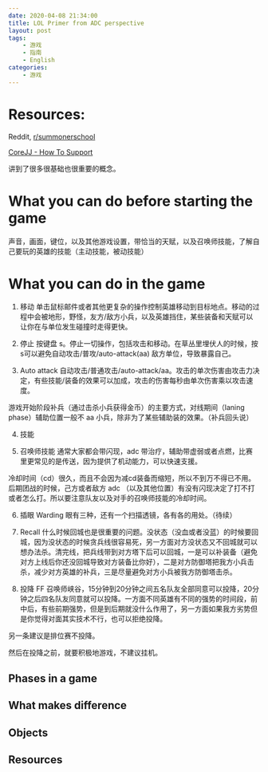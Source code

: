 ```yaml
---
date: 2020-04-08 21:34:00
title: LOL Primer from ADC perspective
layout: post
tags:
    - 游戏
    - 指南
    - English
categories:
    - 游戏
---
```


# Resources: 
Reddit, [r/summonerschool](https://www.reddit.com/r/summonerschool/)

[CoreJJ - How To Support](https://www.youtube.com/playlist?list=PLqHeK34PUFijxjNec7jdisX4aIv8oVQsg)

讲到了很多很基础也很重要的概念。

# What you can do before starting the game

声音，画面，键位，以及其他游戏设置，带恰当的天赋，以及召唤师技能，了解自己要玩的英雄的技能（主动技能，被动技能）

# What you can do in the game
1. 移动
单击鼠标邮件或者其他更复杂的操作控制英雄移动到目标地点。移动的过程中会被地形，野怪，友方/敌方小兵，以及英雄挡住，某些装备和天赋可以让你在与单位发生碰撞时走得更快。

2. 停止
按键盘 s。停止一切操作，包括攻击和移动。在草丛里埋伏人的时候，按s可以避免自动攻击/普攻/auto-attack(aa) 敌方单位，导致暴露自己。

3. Auto attack
自动攻击/普通攻击/auto-attack/aa。攻击的单次伤害由攻击力决定，有些技能/装备的效果可以加成，攻击的伤害每秒由单次伤害乘以攻击速度。

游戏开始阶段补兵（通过击杀小兵获得金币）的主要方式，对线期间（laning phase）辅助位置一般不 aa 小兵，除非为了某些辅助装的效果。（补兵回头说）

4. 技能

5. 召唤师技能
通常大家都会带闪现，adc 带治疗，辅助带虚弱或者点燃，比赛里更常见的是传送，因为提供了机动能力，可以快速支援。

冷却时间（cd）很久，而且不会因为减cd装备而缩短，所以不到万不得已不用。后期团战的时候，己方或者敌方 adc （以及其他位置）有没有闪现决定了打不打或者怎么打。所以要注意队友以及对手的召唤师技能的冷却时间。

6. 插眼 Warding
眼有三种，还有一个扫描透镜，各有各的用处。（待续）

7. Recall
什么时候回城也是很重要的问题。没状态（没血或者没蓝）的时候要回城，因为没状态的时候贪兵线很容易死，另一方面对方没状态又不回城就可以想办法杀。清完线，把兵线带到对方塔下后可以回城，一是可以补装备（避免对方上线后你还没回城导致对方装备比你好），二是对方防御塔把我方小兵击杀，减少对方英雄的补兵，三是尽量避免对方小兵被我方防御塔击杀。

8. 投降 FF
召唤师峡谷，15分钟到20分钟之间五名队友全部同意可以投降，20分钟之后四名队友同意就可以投降。一方面不同英雄有不同的强势的时间段，前中后，有些前期强势，但是到后期就没什么作用了，另一方面如果我方劣势但是你觉得对面其实技术不行，也可以拒绝投降。

另一条建议是排位赛不投降。

然后在投降之前，就要积极地游戏，不建议挂机。

## Phases in a game


## What makes difference

## Objects

## Resources

